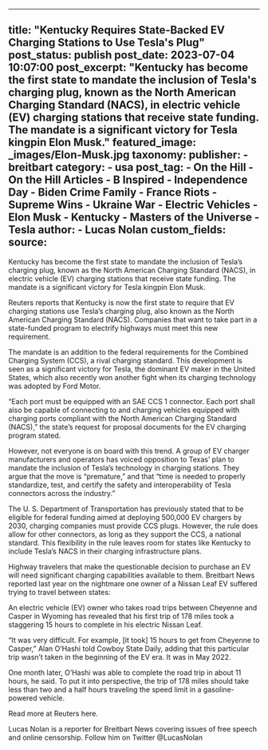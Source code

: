 
---
title: "Kentucky Requires State-Backed EV Charging Stations to Use Tesla&#39;s Plug" 
post_status: publish
post_date: 2023-07-04 10:07:00 
post_excerpt: "Kentucky has become the first state to mandate the inclusion of Tesla&#39;s charging plug, known as the North American Charging Standard (NACS), in electric vehicle (EV) charging stations that receive state funding. The mandate is a significant victory for Tesla kingpin Elon Musk."
featured_image: _images/Elon-Musk.jpg 
taxonomy:
    publisher:
        - breitbart
    category:
        - usa 
    post_tag:
        - On the Hill
        - On the Hill Articles
        - B Inspired
        - Independence Day
        - Biden Crime Family
        - France Riots
        - Supreme Wins
        - Ukraine War
        - Electric Vehicles
        - Elon Musk
        - Kentucky
        - Masters of the Universe
        - Tesla
    author:
        - Lucas Nolan
custom_fields:
    source: 
---
Kentucky has become the first state to mandate the inclusion of Tesla’s charging plug, known as the North American Charging Standard (NACS), in electric vehicle (EV) charging stations that receive state funding. The mandate is a significant victory for Tesla kingpin Elon Musk.

Reuters reports that Kentucky is now the first state to require that EV charging stations use Tesla’s charging plug, also known as the North American Charging Standard (NACS). Companies that want to take part in a state-funded program to electrify highways must meet this new requirement.

The mandate is an addition to the federal requirements for the Combined Charging System (CCS), a rival charging standard. This development is seen as a significant victory for Tesla, the dominant EV maker in the United States, which also recently won another fight when its charging technology was adopted by Ford Motor.

“Each port must be equipped with an SAE CCS 1 connector. Each port shall also be capable of connecting to and charging vehicles equipped with charging ports compliant with the North American Charging Standard (NACS),” the state’s request for proposal documents for the EV charging program stated.

However, not everyone is on board with this trend. A group of EV charger manufacturers and operators has voiced opposition to Texas’ plan to mandate the inclusion of Tesla’s technology in charging stations. They argue that the move is “premature,” and that “time is needed to properly standardize, test, and certify the safety and interoperability of Tesla connectors across the industry.”

The U. S. Department of Transportation has previously stated that to be eligible for federal funding aimed at deploying 500,000 EV chargers by 2030, charging companies must provide CCS plugs. However, the rule does allow for other connectors, as long as they support the CCS, a national standard. This flexibility in the rule leaves room for states like Kentucky to include Tesla’s NACS in their charging infrastructure plans.

Highway travelers that make the questionable decision to purchase an EV will need significant charging capabilities available to them. Breitbart News reported last year on the nightmare one owner of a Nissan Leaf EV suffered trying to travel between states:

An electric vehicle (EV) owner who takes road trips between Cheyenne and Casper in Wyoming has revealed that his first trip of 178 miles took a staggering 15 hours to complete in his electric Nissan Leaf.

“It was very difficult. For example, [it took] 15 hours to get from Cheyenne to Casper,” Alan O’Hashi told Cowboy State Daily, adding that this particular trip wasn’t taken in the beginning of the EV era. It was in May 2022.

One month later, O’Hashi was able to complete the road trip in about 11 hours, he said. To put it into perspective, the trip of 178 miles should take less than two and a half hours traveling the speed limit in a gasoline-powered vehicle.

Read more at Reuters here.

Lucas Nolan is a reporter for Breitbart News covering issues of free speech and online censorship. Follow him on Twitter @LucasNolan 